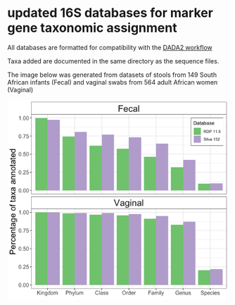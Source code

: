 # updated 16S databases for marker gene taxonomic assignment

All databases are formatted for compatibility with the [DADA2 workflow](https://benjjneb.github.io/dada2/tutorial.html)

Taxa added are documented in the same directory as the sequence files.

The image below was generated from datasets of stools from 149 South African infants (Fecal) and vaginal swabs from 564 adult African women (Vaginal)

![alt text](https://github.com/itsmisterbrown/updated_16S_dbs/blob/master/RDP_v_Silva.png "RDP v Silva")

